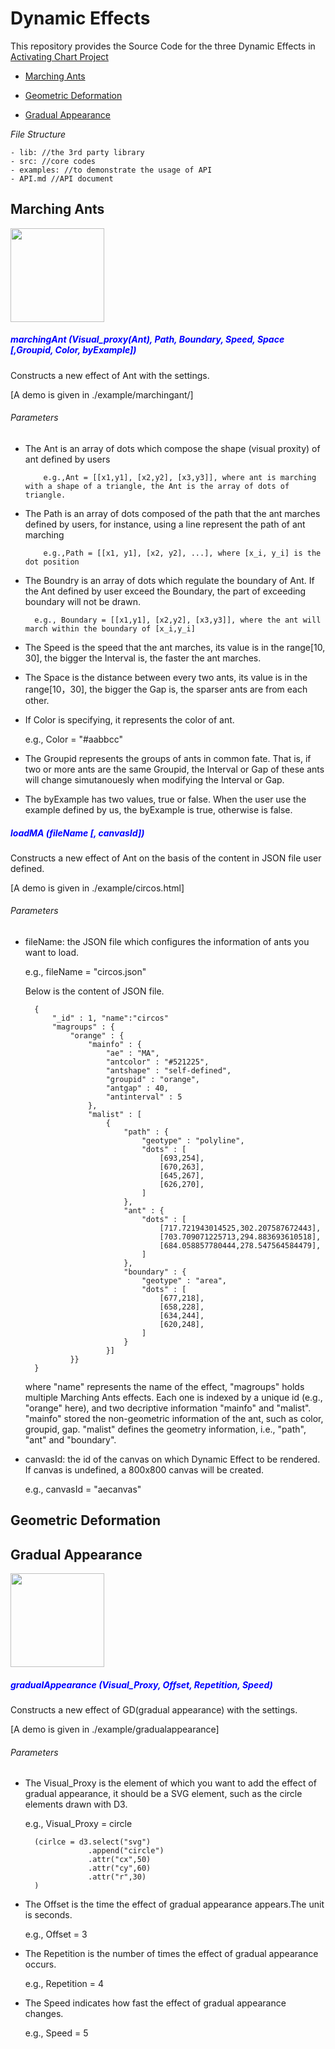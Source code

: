 # Dynamic Effects

This repository provides the Source Code for the three Dynamic Effects in [Activating Chart Project](https://vizgroup.github.io/activateviz/)

- [Marching Ants](#marching-ants)

- [Geometric Deformation](#geometric-deformation)

- [Gradual Appearance](#gradual-appearance)

*File Structure*

	- lib: //the 3rd party library
	- src: //core codes 
	- examples: //to demonstrate the usage of API
	- API.md //API document
	

## Marching Ants

<img src="https://github.com/vizgroup/DataDrivenEffect/blob/master/rc/marchingant.png" height="150">

#####  <span style="color:blue">marchingAnt (Visual_proxy(Ant), Path, Boundary, Speed, Space [,Groupid, Color, byExample]) </span>
Constructs a new effect of Ant with the settings. 

[A demo is given in ./example/marchingant/]

###### Parameters

- The Ant is an array of dots which compose the shape (visual proxity) of ant defined by users
	
		  e.g.,Ant = [[x1,y1], [x2,y2], [x3,y3]], where ant is marching with a shape of a triangle, the Ant is the array of dots of triangle. 

- The Path is an array of dots composed of the path that the ant marches defined by users, for instance, using a line represent the path of ant marching  

		  e.g.,Path = [[x1, y1], [x2, y2], ...], where [x_i, y_i] is the dot position
  
- The Boundry is an array of dots which regulate the boundary of Ant. If the Ant defined by user exceed the Boundary, the part of exceeding boundary will not be drawn.

		e.g., Boundary = [[x1,y1], [x2,y2], [x3,y3]], where the ant will march within the boundary of [x_i,y_i] 

- The Speed is the speed that the ant marches, its value is in the range[10, 30], the bigger the Interval is, the faster the ant marches. 



- The Space is the distance between every two ants, its value is in the range[10，30], the bigger the Gap is, the sparser ants are from each other. 


- If Color is specifying, it represents the color of ant. 


 	 e.g., Color = "#aabbcc"

- The Groupid represents the groups of ants in common fate. That is, if two or more ants are the same Groupid, the Interval or Gap of these ants will change simutanouesly when modifying the Interval or Gap. 

- The byExample has two values, true or false. When the user use the example defined by us, the byExample is true, otherwise is false.   


##### <span style="color:blue"> loadMA (fileName [, canvasId]) </span>
Constructs a new effect of Ant on the basis of the content in JSON file user defined.

[A demo is given in ./example/circos.html]

###### Parameters
- fileName: the JSON file which configures the information of ants you want to load. 

	e.g., fileName = "circos.json"

	Below is the content of JSON file.

    
	    {
	        "_id" : 1, "name":"circos"
	        "magroups" : {
	            "orange" : {
	                "mainfo" : {
	                    "ae" : "MA",
	                    "antcolor" : "#521225",
	                    "antshape" : "self-defined",
	                    "groupid" : "orange",
	                    "antgap" : 40,
	                    "antinterval" : 5
	                },
	                "malist" : [ 
	                    {
	                        "path" : {
	                            "geotype" : "polyline",
	                            "dots" : [ 
	                                [693,254], 
	                                [670,263], 
	                                [645,267], 
	                                [626,270], 
	                            ]
	                        },
	                        "ant" : {
	                            "dots" : [ 
	                                [717.721943014525,302.207587672443], 
	                                [703.709071225713,294.883693610518], 
	                                [684.058857780444,278.547564584479],
	                            ]
	                        },
	                        "boundary" : {
	                            "geotype" : "area",
	                            "dots" : [ 
	                                [677,218], 
	                                [658,228], 
	                                [634,244], 
	                                [620,248], 
	                            ]
	                        }
	                    }]
	            }}
	    }

  
	where "name" represents the name of the effect, "magroups" holds multiple Marching Ants effects. Each one is indexed by a unique id (e.g., "orange" here), and two decriptive information "mainfo" and "malist". "mainfo" stored the non-geometric information of the ant, such as color, groupid, gap. "malist" defines the geometry information, i.e., "path", "ant" and "boundary".


- canvasId: the id of the canvas on which Dynamic Effect to be rendered. If canvas is undefined, a 800x800 canvas will be created.

	e.g., canvasId = "aecanvas"


## Geometric Deformation



## Gradual Appearance

<img src="https://github.com/vizgroup/DataDrivenEffect/blob/master/rc/gradualappearance.png" height="150">

#####  <span style="color:blue">gradualAppearance (Visual_Proxy, Offset, Repetition, Speed) </span>
Constructs a new effect of GD(gradual appearance) with the settings. 

[A demo is given in ./example/gradualappearance]

###### Parameters
- The Visual_Proxy is the element of which you want to add the effect of gradual appearance, it should be a SVG element, such as the circle elements drawn with D3.

	e.g., Visual_Proxy = circle

		(cirlce = d3.select("svg")
					.append("circle")
					.attr("cx",50)
					.attr("cy",60)
					.attr("r",30)
		)

- The Offset is the time the effect of gradual appearance appears.The unit is seconds.

	e.g., Offset = 3

- The Repetition is the number of times the effect of gradual appearance occurs.

	e.g., Repetition = 4

- The Speed indicates how fast the effect of gradual appearance changes.

	e.g., Speed = 5  
